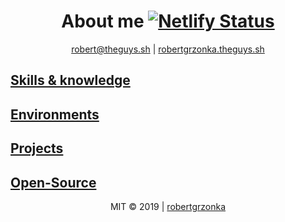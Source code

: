<div align="center" justify="justify">

# About me [![Netlify Status](https://api.netlify.com/api/v1/badges/fef9581c-f70c-4af9-952d-40a631e0c577/deploy-status)](https://app.netlify.com/sites/robertgrzonka/deploys)

[robert@theguys.sh](mailto:robert@theguys.sh) | [robertgrzonka.theguys.sh]

</div>

## [Skills & knowledge](#skills.md)

## [Environments](#env.md)

## [Projects](#proj.md)

## [Open-Source](#open.md)

<div align="center">

MIT © 2019 | [robertgrzonka](mailto:robert@theguys.sh)

</div>

[robertgrzonka.theguys.sh]: https://robert.theguys.sh
[robertgrzonka.netlify.com]: https://robertgrzonka.netlify.com
